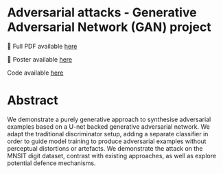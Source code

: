 # Adversarial attacks - Generative Adversarial Network (GAN) project

📄 Full PDF available [here](./adversarial_attacks_report.pdf)

📄 Poster available [here](./TIF360_Advanced_machine_learning_with_neural_networks___poster.pdf)

Code available [here](./GAN_U_net.ipynb)

# Abstract

We demonstrate a purely generative approach to synthesise adversarial examples based on a U-net backed generative adversarial network. We adapt the traditional discriminator setup, adding a separate classifier in order to guide model training to produce adversarial examples without perceptual distortions or artefacts. We demonstrate the attack on the MNSIT digit dataset, contrast with existing approaches, as well as explore potential defence mechanisms.
